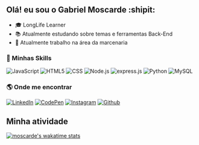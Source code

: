 ## Olá! eu sou o Gabriel Moscarde :shipit:

- 🎓 LongLife Learner
- 📚 Atualmente estudando sobre temas e ferramentas Back-End
- 🔨 Atualmente trabalho na área da marcenaria

### :rocket: Minhas Skills

![JavaScript](https://img.shields.io/badge/-JavaScript-333333?style=flat&logo=javascript)
![HTML5](https://img.shields.io/badge/-HTML5-333333?style=flat&logo=HTML5)
![CSS](https://img.shields.io/badge/-CSS-333333?style=flat&logo=CSS3&logoColor=1572B6)
![Node.js](https://img.shields.io/badge/-Node.js-333333?style=flat&logo=node.js&logoColor=green)
![express.js](https://img.shields.io/badge/-Express.js-333333?style=flat&logo=express&logoColor=%2361DAFB)
![Python](https://img.shields.io/badge/Python-333333?style=flat&logo=python&logoColor=ffdd54)
![MySQL](https://img.shields.io/badge/-MySQL-333333?style=flat&logo=mysql&logoColor=%2361DAFB)


### :earth_americas: Onde me encontrar


[![LinkedIn](https://img.shields.io/badge/-LinkedIn-333333?style=flat&logo=linkedin)](https://www.linkedin.com/in/gabrielmoscarde/)
[![CodePen](https://img.shields.io/badge/-CodePen-333333?style=flat&logo=codepen)](https://codepen.io/moscarde)
[![Instagram](https://img.shields.io/badge/-Instagram-333333?style=flat&logo=instagram)](https://www.instagram.com/gabrielmoscarde/)
[![Github](https://img.shields.io/github/followers/moscarde?style=social)](https://github.com/Moscarde)


## Minha atividade

[![moscarde's wakatime stats](https://github-readme-stats.vercel.app/api/wakatime?username=moscarde&langs_count=5)](https://github-readme-stats.vercel.app/api/wakatime?username=moscarde)
